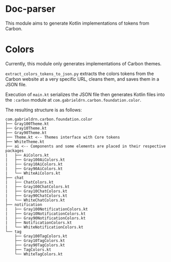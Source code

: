 # Doc-parser
This module aims to generate Kotlin implementations of tokens from Carbon.

# Colors
Currently, this module only generates implementations of Carbon themes.

`extract_colors_tokens_to_json.py` extracts the colors tokens from the Carbon website at a very specific URL, cleans
them, and saves them in a JSON file.

Execution of `main.kt` serializes the JSON file then generates Kotlin files into the `:carbon` module at 
`com.gabrieldrn.carbon.foundation.color`.

The resulting structure is as follows:
```
com.gabrieldrn.carbon.foundation.color
├── Gray100Theme.kt
├── Gray10Theme.kt
├── Gray90Theme.kt
├── Theme.kt <-- Themes interface with Core tokens
├── WhiteTheme.kt
├── ai <-- Components and some elements are placed in their respective packages
|   ├── AiColors.kt
|   ├── Gray100AiColors.kt
|   ├── Gray10AiColors.kt
|   ├── Gray90AiColors.kt
|   └── WhiteAiColors.kt
├── chat
|   ├── ChatColors.kt
|   ├── Gray100ChatColors.kt
|   ├── Gray10ChatColors.kt
|   ├── Gray90ChatColors.kt
|   └── WhiteChatColors.kt
├── notification
|   ├── Gray100NotificationColors.kt
|   ├── Gray10NotificationColors.kt
|   ├── Gray90NotificationColors.kt
|   ├── NotificationColors.kt
|   └── WhiteNotificationColors.kt
└── tag
    ├── Gray100TagColors.kt
    ├── Gray10TagColors.kt
    ├── Gray90TagColors.kt
    ├── TagColors.kt
    └── WhiteTagColors.kt
```
